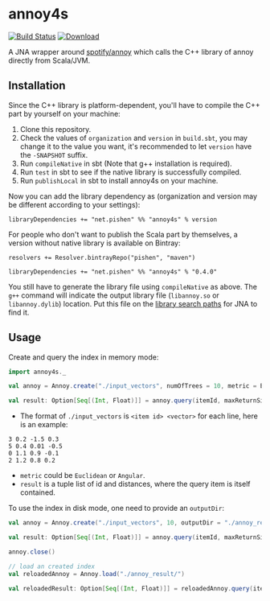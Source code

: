 # annoy4s

[![Build Status](https://travis-ci.org/pishen/annoy4s.svg?branch=master)](https://travis-ci.org/pishen/annoy4s)
[![Download](https://api.bintray.com/packages/pishen/maven/annoy4s/images/download.svg)](https://bintray.com/pishen/maven/annoy4s/_latestVersion)

A JNA wrapper around [spotify/annoy](https://github.com/spotify/annoy) which calls the C++ library of annoy directly from Scala/JVM.

## Installation

Since the C++ library is platform-dependent, you'll have to compile the C++ part by yourself on your machine:

1. Clone this repository.
2. Check the values of `organization` and `version` in `build.sbt`, you may change it to the value you want, it's recommended to let `version` have the `-SNAPSHOT` suffix.
3. Run `compileNative` in sbt (Note that g++ installation is required).
4. Run `test` in sbt to see if the native library is successfully compiled.
5. Run `publishLocal` in sbt to install annoy4s on your machine.

Now you can add the library dependency as (organization and version may be different according to your settings):
```
libraryDependencies += "net.pishen" %% "annoy4s" % version
```

For people who don't want to publish the Scala part by themselves, a version without native library is available on Bintray:
```
resolvers += Resolver.bintrayRepo("pishen", "maven")

libraryDependencies += "net.pishen" %% "annoy4s" % "0.4.0"
```

You still have to generate the library file using `compileNative` as above. The `g++` command will indicate the output library file (`libannoy.so` or `libannoy.dylib`) location. Put this file on the [library search paths](http://java-native-access.github.io/jna/4.4.0/javadoc/com/sun/jna/NativeLibrary.html#library_search_paths) for JNA to find it.

## Usage

Create and query the index in memory mode:
```scala
import annoy4s._

val annoy = Annoy.create("./input_vectors", numOfTrees = 10, metric = Euclidean, verbose = true)

val result: Option[Seq[(Int, Float)]] = annoy.query(itemId, maxReturnSize = 30)
```

* The format of `./input_vectors` is `<item id> <vector>` for each line, here is an example:
```
3 0.2 -1.5 0.3
5 0.4 0.01 -0.5
0 1.1 0.9 -0.1
2 1.2 0.8 0.2
```
* `metric` could be `Euclidean` or `Angular`.
* `result` is a tuple list of id and distances, where the query item is itself contained.

To use the index in disk mode, one need to provide an `outputDir`:
```scala
val annoy = Annoy.create("./input_vectors", 10, outputDir = "./annoy_result/", Euclidean)

val result: Option[Seq[(Int, Float)]] = annoy.query(itemId, maxReturnSize = 30)

annoy.close()

// load an created index
val reloadedAnnoy = Annoy.load("./annoy_result/")

val reloadedResult: Option[Seq[(Int, Float)]] = reloadedAnnoy.query(itemId, 30)
```

